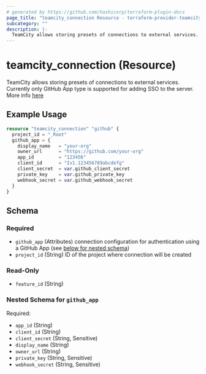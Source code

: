 ```yaml
---
# generated by https://github.com/hashicorp/terraform-plugin-docs
page_title: "teamcity_connection Resource - terraform-provider-teamcity"
subcategory: ""
description: |-
  TeamCity allows storing presets of connections to external services. Currently only GitHub App type is supported for adding SSO to the server. More info here https://www.jetbrains.com/help/teamcity/configuring-connections.html#GitHub
---
```


# teamcity_connection (Resource)

TeamCity allows storing presets of connections to external services. Currently only GitHub App type is supported for adding SSO to the server. More info [here](https://www.jetbrains.com/help/teamcity/configuring-connections.html#GitHub)

## Example Usage

```terraform
resource "teamcity_connection" "github" {
  project_id = "_Root"
  github_app = {
    display_name   = "your-org"
    owner_url      = "https://github.com/your-org"
    app_id         = "123456"
    client_id      = "Iv1.123456789abcdefg"
    client_secret  = var.github_client_secret
    private_key    = var.github_private_key
    webhook_secret = var.github_webhook_secret
  }
}
```

<!-- schema generated by tfplugindocs -->
## Schema

### Required

- `github_app` (Attributes) connection configuration for authentication using a GitHub App (see [below for nested schema](#nestedatt--github_app))
- `project_id` (String) ID of the project where connection will be created

### Read-Only

- `feature_id` (String)

<a id="nestedatt--github_app"></a>
### Nested Schema for `github_app`

Required:

- `app_id` (String)
- `client_id` (String)
- `client_secret` (String, Sensitive)
- `display_name` (String)
- `owner_url` (String)
- `private_key` (String, Sensitive)
- `webhook_secret` (String, Sensitive)
